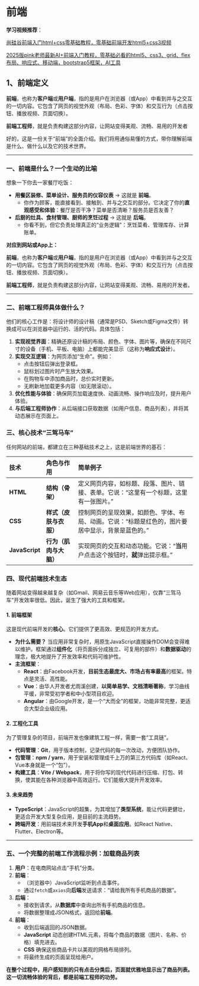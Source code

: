 # 前端

**学习视频推荐**：

[尚硅谷前端入门html+css零基础教程，零基础前端开发html5+css3视频](https://www.bilibili.com/video/BV1p84y1P7Z5?vd_source=5d0525b6127592d0599bf5f5308fa0e6)

[2025版pink老师最新AI+前端入门教程，零基础必看的html5、css3、grid、flex布局、响应式、移动端，bootstrap5框架，AI工具](https://www.bilibili.com/video/BV1MvaVzUEuz?vd_source=5d0525b6127592d0599bf5f5308fa0e6)

## 1、前端定义

**前端**，也称为**客户端**或**用户端**，指的是用户在浏览器（或App）中看到并与之交互的一切内容。它包含了网页的视觉外观（布局、色彩、字体）和交互行为（点击按钮、播放视频、页面切换）。

**前端工程师**，就是负责构建这部分内容，让网站变得美观、流畅、易用的开发者



好的，这是一份关于“前端”的全面介绍。我们将用通俗易懂的方式，带你理解前端是什么、做什么以及它的技术世界。

------

### 一、前端是什么？一个生动的比喻

想象一下你去一家餐厅吃饭：

- **用餐区装修、菜单设计、服务员的仪容仪表** -> 这就是 **前端**。
  - 你作为顾客，能直接看到、接触到、并与之交互的部分。它决定了你的**直观感受和体验**：餐厅是否干净？菜单是否清晰？服务员是否友善？
- **后厨的灶具、食材管理、厨师的烹饪过程** -> 这就是 **后端**。
  - 你看不到，但它负责处理真正的“业务逻辑”：烹饪菜肴、管理库存、计算账单。

**对应到网站或App上：**

**前端**，也称为**客户端**或**用户端**，指的是用户在浏览器（或App）中看到并与之交互的一切内容。它包含了网页的视觉外观（布局、色彩、字体）和交互行为（点击按钮、播放视频、页面切换）。

**前端工程师**，就是负责构建这部分内容，让网站变得美观、流畅、易用的开发者。

------

### 二、前端工程师具体做什么？

他们的核心工作是：将设计师的设计稿（通常是PSD、Sketch或Figma文件）转换成可以在浏览器中运行的、活的代码。具体包括：

1. **实现视觉界面**：精确还原设计稿的布局、颜色、字体、图片等，确保在不同尺寸的设备（手机、平板、电脑）上都能完美显示（这称为**响应式设计**）。
2. **实现交互逻辑**：为网页添加“生命”。例如：
   - 点击按钮后弹出登录框。
   - 鼠标划过图片时产生放大效果。
   - 在购物车中添加商品时，总价实时更新。
   - 无刷新地加载更多内容（如无限滚动）。
3. **优化性能与体验**：确保网页加载速度快、动画流畅、操作响应及时，提升用户体验。
4. **与后端工程师协作**：从后端接口获取数据（如用户信息、商品列表），并将其动态展示在页面上。





### 三、核心技术“三驾马车”

任何网站的前端，都建立在三种基础技术之上，这是前端世界的基石：

| 技术           | 角色与作用             | 简单例子                                                     |
| :------------- | :--------------------- | :----------------------------------------------------------- |
| **HTML**       | **结构（骨架）**       | 定义网页内容，如标题、段落、图片、链接、表单。它说：“这里有一个标题，这里有一张图片。” |
| **CSS**        | **样式（皮肤与衣服）** | 控制网页的呈现效果，如颜色、字体、布局、动画。它说：“标题是红色的，图片要居中显示，背景是蓝色的。” |
| **JavaScript** | **行为（肌肉与大脑）** | 实现网页的交互和动态功能。它说：“**当**用户点击这个按钮时，**就**弹出提示框。” |



### 四、现代前端技术生态

随着网站变得越来越复杂（如Gmail、网易云音乐等Web应用），仅靠“三驾马车”开发效率很低。因此，诞生了强大的工具和框架。

#### 1. 前端框架

这是现代前端开发的**核心**。它们提供了更高效、更规范的开发方式。

- **为什么需要？** 当应用非常复杂时，用原生JavaScript直接操作DOM会变得难以维护。框架通过**组件化**（将页面拆分成独立、可复用的部件）和**数据驱动**的理念，极大地提升了开发效率和代码可维护性。
- **主流框架**：
  - **React**：由Facebook开发，**目前生态最庞大、市场占有率最高**的框架。特点是灵活、高性能。
  - **Vue**：由华人开发者尤雨溪创建，**以简单易学、文档清晰著称**，学习曲线平缓，非常受初学者和中小型项目欢迎。
  - **Angular**：由Google开发，是一个“大而全”的框架，功能非常完整，更适合大型企业级应用。

#### 2. 工程化工具

为了管理复杂的项目，前端开发也像建筑工程一样，需要一套“工具链”。

- **代码管理**：**Git**，用于版本控制，记录代码的每一次改动，方便团队协作。
- **包管理**：**npm / yarn**，用于安装和管理成千上万的第三方代码库（如React、Vue本身就是一个“包”）。
- **构建工具**：**Vite / Webpack**，用于将你写的现代代码进行压缩、打包、转换，使其能在各种浏览器中高效运行。它们能极大提升开发效率。

#### 3. 未来趋势

- **TypeScript**：JavaScript的超集，为其增加了**类型系统**，能让代码更健壮，更适合开发大型复杂应用，是目前的主流趋势。
- **跨端开发**：用前端技术来开发**手机App**和**桌面应用**。如React Native、Flutter、Electron等。

------

### 五、一个完整的前端工作流程示例：加载商品列表

1. **用户**：在电商网站点击“手机”分类。
2. **前端**：
   - （浏览器中）JavaScript监听到点击事件。
   - 通过`fetch`或`axios`向**后端**发送请求：“请给我所有手机商品的数据”。
3. **后端**：
   - 接收到请求，从**数据库**中查询出所有手机商品的信息。
   - 将数据整理成JSON格式，返回给**前端**。
4. **前端**：
   - 收到后端返回的JSON数据。
   - **JavaScript** 动态创建HTML元素，将每个商品的数据（图片、名称、价格）填充进去。
   - **CSS** 确保这些商品卡片以美观的网格布局排列。
   - 将最终生成的页面呈现给用户。

**在整个过程中，用户感知到的只有点击分类后，页面就优雅地显示出了商品列表。这一切流畅体验的背后，都是前端工程师的功劳。**
